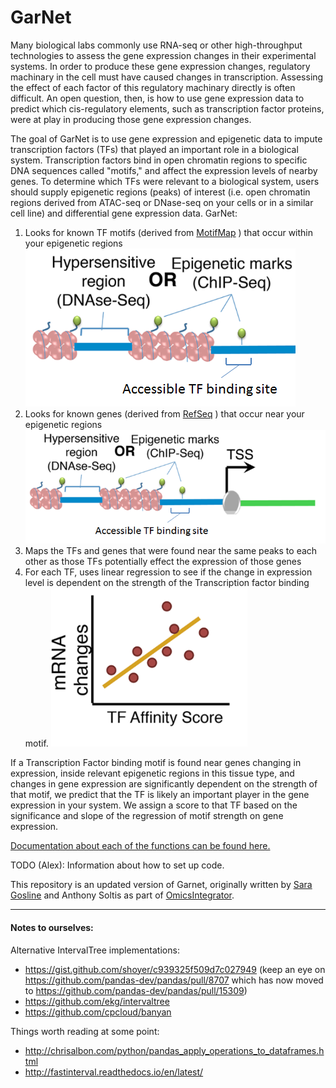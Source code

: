 # GarNet

Many biological labs commonly use RNA-seq or other high-throughput technologies to assess the gene expression changes in their experimental systems. In order to produce these gene expression changes, regulatory machinary in the cell must have caused changes in transcription. Assessing the effect of each factor of this regulatory machinary directly is often difficult. An open question, then, is how to use gene expression data to predict which cis-regulatory elements, such as transcription factor proteins, were at play in producing those gene expression changes.

The goal of GarNet is to use gene expression and epigenetic data to impute transcription factors (TFs) that played an important role in a biological system. Transcription factors bind in open chromatin regions to specific DNA sequences called "motifs," and affect the expression levels of nearby genes.
To determine which TFs were relevant to a biological system, users should supply epigenetic regions (peaks) of interest (i.e. open chromatin regions derived from ATAC-seq or DNase-seq on your cells or in a similar cell line) and differential gene expression data. GarNet:

1. Looks for known TF motifs (derived from [MotifMap](http://motifmap-rna.ics.uci.edu/) ) that occur within your epigenetic regions
![map TFs to peaks](figures/Picture1.png)
2. Looks for known genes (derived from [RefSeq](https://www.ncbi.nlm.nih.gov/refseq/) ) that occur near your epigenetic regions
![map genes to peaks](figures/Picture2.png)
3. Maps the TFs and genes that were found near the same peaks to each other as those TFs potentially effect the expression of those genes
4. For each TF, uses linear regression to see if the change in expression level is dependent on the strength of the Transcription factor binding motif.
![Regress motif strength on expression](figures/Picture3.png)

If a Transcription Factor binding motif is found near genes changing in expression, inside relevant epigenetic regions in this tissue type, and changes in gene expression are significantly dependent on the strength of that motif, we predict that the TF is likely an important player in the gene expression in your system. We assign a score to that TF based on the significance and slope of the regression of motif strength on gene expression.

[Documentation about each of the functions can be found here.](https://fraenkel-lab.github.io/GarNet2/html/index.html)

TODO (Alex): Information about how to set up code.


This repository is an updated version of Garnet, originally written by [Sara Gosline](https://github.com/sgosline) and Anthony Soltis as part of [OmicsIntegrator](https://github.com/fraenkel-lab/omicsintegrator).


---

#### Notes to ourselves:

Alternative IntervalTree implementations:

- https://gist.github.com/shoyer/c939325f509d7c027949 (keep an eye on https://github.com/pandas-dev/pandas/pull/8707 which has now moved to https://github.com/pandas-dev/pandas/pull/15309)
- https://github.com/ekg/intervaltree
- https://github.com/cpcloud/banyan


Things worth reading at some point:

- http://chrisalbon.com/python/pandas_apply_operations_to_dataframes.html
- http://fastinterval.readthedocs.io/en/latest/





